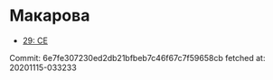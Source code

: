 # Макарова
- [29: CE](29.md)

Commit: 6e7fe307230ed2db21bfbeb7c46f67c7f59658cb
 fetched at: 20201115-033233
